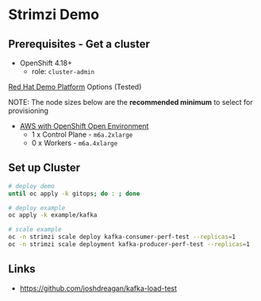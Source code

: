 # Strimzi Demo

## Prerequisites - Get a cluster

- OpenShift 4.18+
  - role: `cluster-admin`

[Red Hat Demo Platform](https://demo.redhat.com) Options (Tested)

NOTE: The node sizes below are the **recommended minimum** to select for provisioning

- <a href="https://demo.redhat.com/catalog?item=babylon-catalog-prod/sandboxes-gpte.sandbox-ocp.prod&utm_source=webapp&utm_medium=share-link" target="_blank">AWS with OpenShift Open Environment</a>
  - 1 x Control Plane - `m6a.2xlarge`
  - 0 x Workers - `m6a.4xlarge`

## Set up Cluster

```sh
# deploy demo
until oc apply -k gitops; do : ; done
```

```sh
# deploy example
oc apply -k example/kafka

# scale example
oc -n strimzi scale deploy kafka-consumer-perf-test --replicas=1
oc -n strimzi scale deployment kafka-producer-perf-test --replicas=1
```

## Links

- https://github.com/joshdreagan/kafka-load-test
